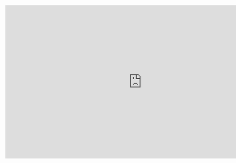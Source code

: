 <iframe width="864" height="486" src="https://www.youtube.com/embed/Tn6-PIqc4UM" title="React in 100 Seconds" frameborder="0" allow="accelerometer; autoplay; clipboard-write; encrypted-media; gyroscope; picture-in-picture" allowfullscreen></iframe>


